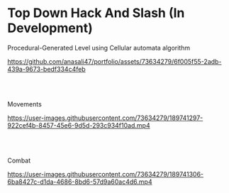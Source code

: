 # Top Down Hack And Slash (In Development)
Procedural-Generated Level using Cellular automata algorithm<br/>



https://github.com/anasali47/portfolio/assets/73634279/6f005f55-2adb-439a-9673-bedf334c4feb



<br/><br/>

Movements<br/>


https://user-images.githubusercontent.com/73634279/189741297-922cef4b-8457-45e6-9d5d-293c934f10ad.mp4


<br/><br/>

Combat<br/>


https://user-images.githubusercontent.com/73634279/189741306-6ba8427c-d1da-4686-8bd6-57d9a60ac4d6.mp4


